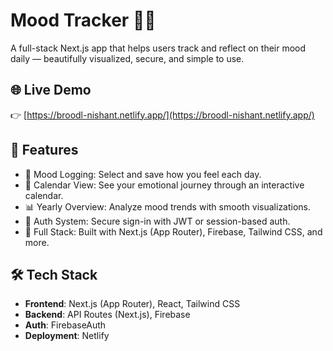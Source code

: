 # Mood Tracker 🧠✨

A full-stack Next.js app that helps users track and reflect on their mood daily — beautifully visualized, secure, and simple to use.

## 🌐 Live Demo

👉 [https://broodl-nishant.netlify.app/](https://broodl-nishant.netlify.app/)

## 📌 Features

- 🧠 Mood Logging: Select and save how you feel each day.
- 📆 Calendar View: See your emotional journey through an interactive calendar.
- 📊 Yearly Overview: Analyze mood trends with smooth visualizations.
- 🔐 Auth System: Secure sign-in with JWT or session-based auth.
- 📁 Full Stack: Built with Next.js (App Router), Firebase, Tailwind CSS, and more.

## 🛠 Tech Stack

- **Frontend**: Next.js (App Router), React, Tailwind CSS
- **Backend**: API Routes (Next.js), Firebase
- **Auth**: FirebaseAuth
- **Deployment**: Netlify

